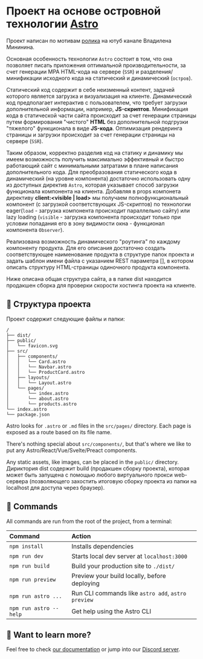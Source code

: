# Проект на основе островной технологии [Astro](https://astro.build)

Проект написан по мотивам [ролика](https://www.youtube.com/watch?v=-Jdk0bTh2-I) на ютуб канале Владилена Мининина.

Основная особенность технологии `Astro` состоит в том, что она позволяет писать приложения оптимальной производительности,
за счет генерации MPA HTML-кода на сервере (`SSR`) и разделения/минификации исходного кода на статический и динамический (`остров`).

Статический код содержит в себе неизменный контент, задачей которого является загрузка и визуализация на клиенте. Динамический код
предполагает интерактив с пользователем, что требует загрузки дополнительной информации, например, **JS-скриптов**. Минификация кода в статической части сайта происходит за счет генерации страницы путем формирования "чистого" **HTML** без дополнительной подгрузки "тяжелого" функционала в виде **JS-кода**. Оптимизация рендеринга страницы и загрузки происходит за счет генерации страницы на сервере (`SSR`).

Таким образом, корректно разделив код на статику и динамику мы имеем возможность получить максимально эффективный и быстро работающий сайт 
с минимальными затратами в плане написания дополнительного кода. Для преобразования статического кода в динамический (на уровне компонента) достаточно использовать одну из доступных директив `Astro`, которая указывает способ загрузки функционала компонента на клиента. Добавляя в props компонета директиву **сlient:<visible | load>** мы получаем полнофункциональный компонент (с загрузкой соответствующих JS-скриптов) по технологии eager(`load` - загрузка компонента происходит параллельно сайту) или lazy loading (`visible` - загрузка компонента происходит только при условии попадания его в зону видимости окна <ViewPort> - функционал компонента `Observer`).

Реализована возможность динамического "роутинга" по каждому компоненту продукта. Для его описания достаточно создать 
соответствующее наименование продукта в структуре папок проекта и задать шаблон имени файла с указанием REST параметра [],
в котором описать структуру HTML-страницы одиночного продукта компонента.

Ниже описана общая структура сайта, а в папке dist находится продакшен сборка для проверки скорости хостинга проекта на клиенте.

## 🚀 Структура проекта

Проект содержит следующие файлы и папки:

```
/
├── dist/
├── public/
│   └── favicon.svg
├── src/
│   ├── components/
│   │   └── Card.astro
│   │   └── Navbar.astro
│   │   └── ProductCard.astro
│   ├── layouts/
│   │   └── Layout.astro
│   └── pages/
│       └── index.astro
│       └── about.astro
│       └── products.astro
└── index.astro
└── package.json
```

Astro looks for `.astro` or `.md` files in the `src/pages/` directory. Each page is exposed as a route based on its file name.

There's nothing special about `src/components/`, but that's where we like to put any Astro/React/Vue/Svelte/Preact components.

Any static assets, like images, can be placed in the `public/` directory.
Дириктория dist содержит build (продакшен сборку проекта), которая может быть запущена с помощью любого виртуального прокси web-сервера
(позволяющего захостить итоговую сборку проекта из папки на localhost для доступа через браузер).

## 🧞 Commands

All commands are run from the root of the project, from a terminal:

| Command                | Action                                             |
| :--------------------- | :------------------------------------------------- |
| `npm install`          | Installs dependencies                              |
| `npm run dev`          | Starts local dev server at `localhost:3000`        |
| `npm run build`        | Build your production site to `./dist/`            |
| `npm run preview`      | Preview your build locally, before deploying       |
| `npm run astro ...`    | Run CLI commands like `astro add`, `astro preview` |
| `npm run astro --help` | Get help using the Astro CLI                       |

## 👀 Want to learn more?

Feel free to check [our documentation](https://docs.astro.build) or jump into our [Discord server](https://astro.build/chat).
